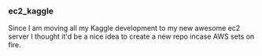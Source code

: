 ### ec2_kaggle

Since I am moving all my Kaggle development to my new awesome ec2 server I thought it'd be a nice idea to create a new repo incase AWS sets on fire.
